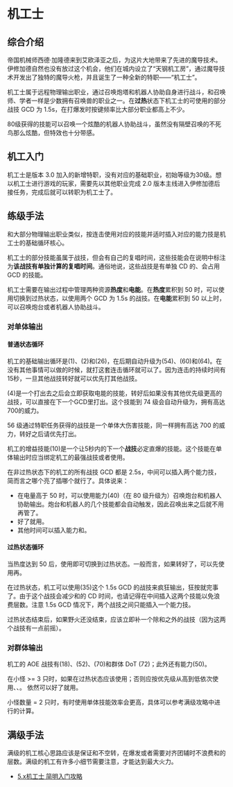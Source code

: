 # 机工士
<FloatTOC />

## 综合介绍

帝国机械师西德·加隆德来到艾欧泽亚之后，为这片大地带来了先进的魔导技术。伊修加德自然也没有放过这个机会，他们在城内设立了“天钢机工房”，通过魔导技术开发出了独特的魔导火枪，并且诞生了一种全新的特职——“机工士”。

机工士属于远程物理输出职业，通过召唤炮塔<Action name="车式浮空炮塔" />和机器人<Action name="后式自走人偶" />协助自身进行战斗，和召唤师、学者一样是少数拥有召唤兽的职业之一。在**过热**状态下机工士的可使用的部分战技 GCD 为 1.5s，在打爆发时按键频率比大部分职业都高上不少。

80级获得的技能<Action name="后式自走人偶" />可以召唤一个炫酷的机器人协助战斗，虽然没有隔壁召唤的不死鸟那么炫酷，但特效也十分带感。

## 机工入门

机工士是版本 3.0 加入的新增特职，没有对应的基础职业，初始等级为30级。想以机工士进行游戏的玩家，需要先以其他职业完成 2.0 版本主线进入伊修加德后接任务<quest plus name="工房救星" />，完成后就可以转职为机工士了。

## 练级手法

和大部分物理输出职业类似，按连击使用对应的技能并适时插入对应的能力技是机工士的基础循环核心。

机工士的部分技能虽属于战技，但会有自己的复唱时间，这些技能会在说明中标注为**该战技有单独计算的复唱时间**。通俗地说，这些战技是有单独 CD 的、会占用 GCD 的技能。

机工士需要在输出过程中管理两种资源**热度**和**电能**。在**热度**累积到 50 时，可以使用<Action name="超荷" />切换到过热状态，以使用两个 GCD 为 1.5s 的战技。在**电能**累积到 50 以上时，可以召唤炮台或者机器人协助战斗。

### 对单体输出

#### 普通状态循环

机工的基础输出循环是<Action name="分裂弹" />(1)、<Action name="独头弹" />(2)和<Action name="狙击弹" />(26)，在后期自动升级为<Action name="热分裂弹" />(54)、<Action name="热独头弹" />(60)和<Action name="热狙击弹" />(64)。在没有其他事情可以做的时候，就打这套连击循环就可以了。因为连击的持续时间有15秒，一旦其他战技转好就可以优先打其他战技。

<Action name="热弹" />(4)是一个打出去之后会立即获取电能的技能，转好后如果没有其他优先级更高的战技，可以直接在下一个GCD里打出。这个技能到 74 级会自动升级为<Action name="空气锚" />，拥有高达700的威力。

56 级通过特职任务获得的战技<Action name="钻头" />是一个单体大伤害技能，同<Action name="空气锚" />一样拥有高达 700 的威力，转好之后请优先打出。

机工的增益技能<Action name="整备" />(10)是一个让5秒内的下一个**战技**必定直爆的技能。这个技能在单体输出时应当绑定机工的最强战技<Action name="钻头" />或者<Action name="空气锚" />使用。

在非过热状态下的机工的所有战技 GCD 都是 2.5s，中间可以插入两个能力技，简而言之哪个亮了插哪个就行了。具体说来：

* 在电量高于 50 时，可以使用能力<Action name="车式浮空炮塔" />(40)（在 80 级升级为<Action name="后式自走人偶" />）召唤炮台和机器人协助输出。炮台和机器人的几个技能都会自动触发，因此召唤出来之后就不用再管了。
* <Action name="枪管加热" /> 好了就用。
* 其他时间可以插入能力<Action name="虹吸弹" />和<Action name="弹射" />。

#### 过热状态循环

当热度达到 50 后，使用<Action name="超荷" />即可切换到过热状态。一般而言，如果<Action name="野火" />转好了，可以先使用<Action name="野火" />再<Action name="超荷" />。

在过热状态，机工可以使用<Action name="热冲击" />(35)这个 1.5s GCD 的战技来疯狂输出，狂按就完事了。由于这个战技会减少<Action name="虹吸弹" />和<Action name="弹射" />的 CD 时间，也请记得在中间插入这两个技能以免浪费层数。注意 1.5s GCD 情况下，两个战技之间只能插入一个能力技。

过热状态结束后，如果野火还没结束，应该立即补一个除<Action name="钻头" />和<Action name="空气锚" />之外的战技（因为这两个战技有一点前摇）。

### 对群体输出

机工的 AOE 战技有<Action name="散射" />(18)、<Action name="自动弩" />(52)、<Action name="火焰喷射器" />(70)和群体 DoT <Action name="毒菌冲击" />(72)；此外还有能力<Action name="弹射" />(50)。

在小怪 >= 3 只时，如果在过热状态应该使用<Action name="自动弩" />；否则应按优先级从高到低依次使用<Action name="毒菌冲击" />、<Action name="火焰喷射器" />、<Action name="散射" />。<Action name="枪管加热" /> 依然可以好了就用。

小怪数量 = 2 只时，有时使用单体技能效率会更高，具体可以参考满级攻略中进行的计算。

## 满级手法

满级的机工核心思路应该是保证<Action name="钻头" />和<Action name="空气锚" />不空转，在爆发或者需要对齐团辅时不浪费<Action name="虹吸弹" />和<Action name="弹射" />的层数。满级的机工有许多小细节需要注意，才能达到最大火力。

* [5.x机工士 简明入门攻略](https://bbs.nga.cn/read.php?tid=17795742)
